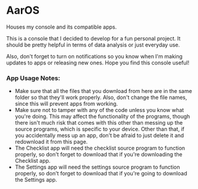 # AarOS
Houses my console and its compatible apps.

This is a console that I decided to develop for a fun personal project. It should be pretty helpful in terms of data analysis or just everyday use.

Also, don't forget to turn on notifications so you know when I'm making updates to apps or releasing new ones. Hope you find this console useful!

### App Usage Notes:

 - Make sure that all the files that you download from here are in the same folder so that they'll work properly. Also, don't change the file names, since this will prevent apps from working.
 - Make sure not to tamper with any of the code unless you know what you're doing. This may affect the functionality of the programs, though there isn't much risk that comes with this other than messing up the source programs, which is specific to your device. Other than that, if you accidentally mess up an app, don't be afraid to just delete it and redownload it from this page.
 - The Checklist app will need the checklist source program to function properly, so don't forget to download that if you're downloading the Checklist app.
 - The Settings app will need the settings source program to function properly, so don't forget to download that if you're going to download the Settings app.
